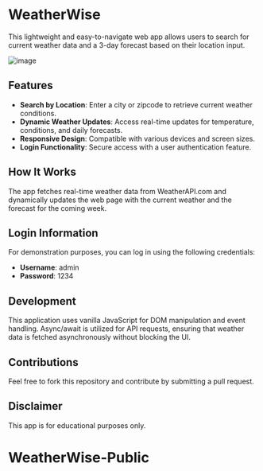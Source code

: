 # WeatherWise  

This lightweight and easy-to-navigate web app allows users to search for current weather data and a 3-day forecast based on their location input.

![image](https://github.com/cjordan223/WeatherWise/assets/126746175/9188cf97-e039-4656-8a7a-7eb9813326fa)


## Features

- **Search by Location**: Enter a city or zipcode to retrieve current weather conditions.
- **Dynamic Weather Updates**: Access real-time updates for temperature, conditions, and daily forecasts.
- **Responsive Design**: Compatible with various devices and screen sizes.
- **Login Functionality**: Secure access with a user authentication feature.

## How It Works

The app fetches real-time weather data from WeatherAPI.com and dynamically updates the web page with the current weather and the forecast for the coming week.

## Login Information

For demonstration purposes, you can log in using the following credentials:
- **Username**: admin
- **Password**: 1234

## Development

This application uses vanilla JavaScript for DOM manipulation and event handling. Async/await is utilized for API requests, ensuring that weather data is fetched asynchronously without blocking the UI.


## Contributions

Feel free to fork this repository and contribute by submitting a pull request. 

## Disclaimer

This app is for educational purposes only.  

 
# WeatherWise-Public

